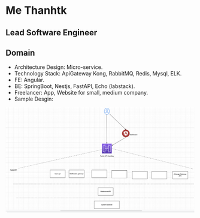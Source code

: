 # Me Thanhtk

## Lead Software Engineer



## Domain

* Architecture Design: Micro-service.
* Technology Stack: ApiGateway Kong, RabbitMQ, Redis, Mysql, ELK.
* FE: Angular.
* BE: SpringBoot, Nestjs, FastAPI, Echo (labstack).
* Freelancer: App, Website for small, medium company.
* Sample Desgin:


![alt text](https://github.com/eveknow/me/blob/main/SampleDesign.png?raw=true)



